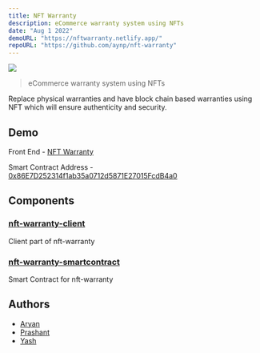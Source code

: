```yaml
---
title: NFT Warranty
description: eCommerce warranty system using NFTs
date: "Aug 1 2022"
demoURL: "https://nftwarranty.netlify.app/"
repoURL: "https://github.com/aynp/nft-warranty"
---
```


<img src="/projects/nft-warranty.png" />

> eCommerce warranty system using NFTs

Replace physical warranties and have block chain based warranties using NFT which will ensure authenticity and security.

## Demo

Front End - [NFT Warranty](https://nftwarranty.netlify.app/)

Smart Contract Address - [0x86E7D252314f1ab35a0712d5871E27015FcdB4a0](https://goerli.etherscan.io/address/0x86E7D252314f1ab35a0712d5871E27015FcdB4a0)

## Components

### [nft-warranty-client](https://github.com/aynp/nft-warranty-client)

Client part of nft-warranty

### [nft-warranty-smartcontract](https://github.com/aynp/nft-warranty-smartcontract)

Smart Contract for nft-warranty

## Authors

- [Aryan](https://www.github.com/aynp)
- [Prashant](https://www.github.com/prashant-th18)
- [Yash](https://www.github.com/lemontree68)
